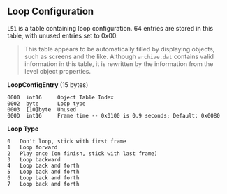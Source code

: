 ## Loop Configuration

```L51``` is a table containing loop configuration. 64 entries are stored in this table, with unused entries set to 0x00.

> This table appears to be automatically filled by displaying objects, such as screens and the like.
> Although ```archive.dat``` contains valid information in this table, it is rewritten by the information from the level object properties.

**LoopConfigEntry** (15 bytes)

    0000  int16     Object Table Index
    0002  byte      Loop type
    0003  [10]byte  Unused
    000D  int16     Frame time -- 0x0100 is 0.9 seconds; Default: 0x0080

**Loop Type**

    0   Don't loop, stick with first frame
    1   Loop forward
    2   Play once (on finish, stick with last frame)
    3   Loop backward
    4   Loop back and forth
    5   Loop back and forth
    6   Loop back and forth
    7   Loop back and forth
